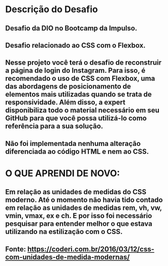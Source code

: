 # Descrição do Desafio
## Desafio da DIO no Bootcamp da Impulso.
## Desafio relacionado ao CSS com o Flexbox.

## Nesse projeto você terá o desafio de reconstruir a página de login do Instagram. Para isso, é recomendado o uso de CSS com Flexbox, uma das abordagens de posicionamento de elementos mais utilizadas quando se trata de responsividade. Além disso, a expert disponibiliza todo o material necessário em seu GitHub para que você possa utilizá-lo como referência para a sua solução.

## Não foi implementada nenhuma alteração diferenciada ao código HTML e nem ao CSS.

# O QUE APRENDI DE NOVO: 
## Em relação as unidades de medidas do CSS moderno. Até o momento não havia tido contado em relação as unidades de medidas rem, vh, vw, vmin, vmax, ex e ch. E por isso foi necessário pesquisar para entender melhor o que estava utilizando na estilização com o CSS.
## Fonte: https://coderi.com.br/2016/03/12/css-com-unidades-de-medida-modernas/


